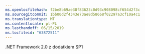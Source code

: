 ```yaml
---
ms.openlocfilehash: f2be8b69ae38f83623c0d93c908098cf654d2f3c
ms.sourcegitcommit: 1bb00d2f4343e73ae8d58668f02297a3cf10a4c1
ms.translationtype: MT
ms.contentlocale: pl-PL
ms.lasthandoff: 06/15/2019
ms.locfileid: "63872511"
---
```

.NET Framework 2.0 z dodatkiem SP1
